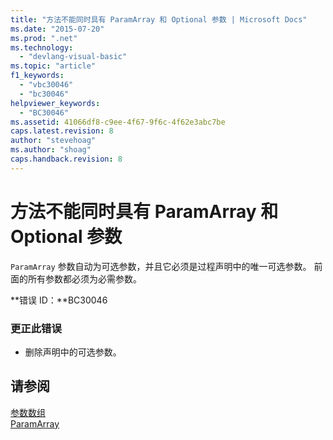 ```yaml
---
title: "方法不能同时具有 ParamArray 和 Optional 参数 | Microsoft Docs"
ms.date: "2015-07-20"
ms.prod: ".net"
ms.technology: 
  - "devlang-visual-basic"
ms.topic: "article"
f1_keywords: 
  - "vbc30046"
  - "bc30046"
helpviewer_keywords: 
  - "BC30046"
ms.assetid: 41066df8-c9ee-4f67-9f6c-4f62e3abc7be
caps.latest.revision: 8
author: "stevehoag"
ms.author: "shoag"
caps.handback.revision: 8
---
```

# 方法不能同时具有 ParamArray 和 Optional 参数
`ParamArray` 参数自动为可选参数，并且它必须是过程声明中的唯一可选参数。 前面的所有参数都必须为必需参数。  
  
 **错误 ID：**BC30046  
  
### 更正此错误  
  
-   删除声明中的可选参数。  
  
## 请参阅  
 [参数数组](../../visual-basic/programming-guide/language-features/procedures/parameter-arrays.md)   
 [ParamArray](../../visual-basic/language-reference/modifiers/paramarray.md)